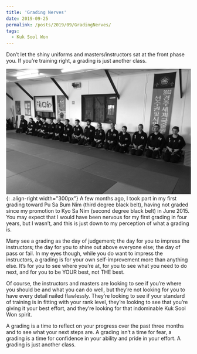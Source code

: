 ```yaml
---
title: 'Grading Nerves'
date: 2019-09-25
permalink: /posts/2019/09/GradingNerves/
tags:
  - Kuk Sool Won
---
```

Don’t let the shiny uniforms and masters/instructors sat at the front phase you. If you’re training right, a grading is just another class.

![KSW Grading](/images/KSW_Grading.jpg){: .align-right width="300px"} A few months ago, I took part in my first grading toward Pu Sa Bum Nim (third degree black belt), having not graded since my promotion to Kyo Sa Nim (second degree black belt) in June 2015. You may expect that I would have been nervous for my first grading in four years, but I wasn’t, and this is just down to my perception of what a grading is.

Many see a grading as the day of judgement; the day for you to impress the instructors; the day for you to shine out above everyone else; the day of pass or fail. In my eyes though, while you do want to impress the instructors, a grading is for your own self-improvement more than anything else. It’s for you to see where you’re at, for you to see what you need to do next, and for you to be YOUR best, not THE best.

Of course, the instructors and masters are looking to see if you’re where you should be and what you can do well, but they’re not looking for you to have every detail nailed flawlessly. They’re looking to see if your standard of training is in fitting with your rank level, they’re looking to see that you’re giving it your best effort, and they’re looking for that indominable Kuk Sool Won spirit.

A grading is a time to reflect on your progress over the past three months and to see what your next steps are. A grading isn’t a time for fear, a grading is a time for confidence in your ability and pride in your effort. A grading is just another class.